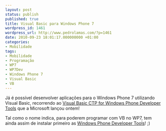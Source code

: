```yaml
---
layout: post
status: publish
published: true
title: Visual Basic para Windows Phone 7
wordpress_id: 1461
wordpress_url: http://www.pedrolamas.com/?p=1461
date: 2010-09-23 18:01:17.000000000 +01:00
categories:
- Mobilidade
tags:
- Mobilidade
- Programação
- WP7
- WP7Dev
- Windows Phone 7
- Visual Basic
- VB
---
```

Já é possível desenvolver aplicações para o Windows Phone 7 utilizando Visual Basic, recorrendo ao [Visual Basic CTP for Windows Phone Developer Tools](http://www.microsoft.com/downloads/en/details.aspx?FamilyID=a808a69d-6119-47b7-b858-262be5c49915&displaylang=en) que a Microsoft lançou ontem!

Tal como o nome indica, para poderem programar com VB no WP7, tem ainda assim de instalar primeiro as [Windows Phone Developer Tools](http://www.microsoft.com/downloads/en/details.aspx?FamilyID=04704acf-a63a-4f97-952c-8b51b34b00ce&displaylang=en)! ;)
